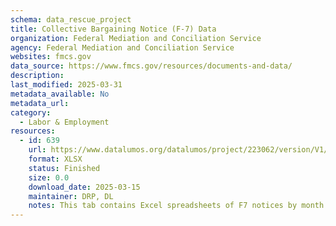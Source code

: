 ```yaml
---
schema: data_rescue_project 
title: Collective Bargaining Notice (F-7) Data
organization: Federal Mediation and Conciliation Service
agency: Federal Mediation and Conciliation Service
websites: fmcs.gov
data_source: https://www.fmcs.gov/resources/documents-and-data/
description: 
last_modified: 2025-03-31
metadata_available: No
metadata_url: 
category:
  - Labor & Employment 
resources:
  - id: 639
    url: https://www.datalumos.org/datalumos/project/223062/version/V1/view
    format: XLSX
    status: Finished
    size: 0.0
    download_date: 2025-03-15
    maintainer: DRP, DL
    notes: This tab contains Excel spreadsheets of F7 notices by month
---
```

